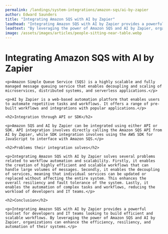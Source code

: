 ```yaml
---
permalink: /landings/system-integrations/amazon-sqs/ai-by-zapier
author: Edward Saunders
title: "Integrating Amazon SQS with AI by Zapier"
leadhead: "Integrating Amazon SQS with AI by Zapier provides a powerful toolset for developers and IT teams looking to build efficient and scalable workflows"
leadtext: "By leveraging the power of Amazon SQS and AI by Zapier, organizations can enhance the efficiency, resiliency, and automation of their systems."
image: /assets/images/articles/people-sitting-near-table.webp
---
```

<div class="arttext">	<h1>Integrating Amazon SQS with AI by Zapier</h1>

	<p>Amazon Simple Queue Service (SQS) is a highly scalable and fully managed message queuing service that enables decoupling and scaling of microservices, distributed systems, and serverless applications.</p>

	<p>AI by Zapier is a web-based automation platform that enables users to automate repetitive tasks and workflows. It offers a range of pre-built workflows and integrations with popular applications.</p>

	<h2>Integration through API or SDK</h2>

	<p>Amazon SQS and AI by Zapier can be integrated using either API or SDK. API integration involves directly calling the Amazon SQS API from AI by Zapier, while SDK integration involves using the AWS SDK for JavaScript to interface with Amazon SQS.</p>

	<h2>Problems their integration solves</h2>

	<p>Integrating Amazon SQS with AI by Zapier solves several problems related to workflow automation and scalability. Firstly, it enables the creation of highly efficient and scalable workflows that can handle large volumes of messages. Secondly, it enables the decoupling of services, meaning that individual services can be updated or replaced without affecting the entire system. This enhances the overall resiliency and fault tolerance of the system. Lastly, it enables the automation of complex tasks and workflows, reducing the workload of developers and IT teams.</p>

	<h2>Conclusion</h2>

	<p>Integrating Amazon SQS with AI by Zapier provides a powerful toolset for developers and IT teams looking to build efficient and scalable workflows. By leveraging the power of Amazon SQS and AI by Zapier, organizations can enhance the efficiency, resiliency, and automation of their systems.</p>
</div>